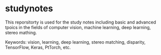 # studynotes

This reporsitorty is used for the study notes including basic and advanced tpoics in the fields of computer vision, machine learning, deep learning, stereo mathing. 

Keywords: vision, learning, deep learning, stereo matching, disparity, TensorFlow, Keras, PtTorch, etc. 
